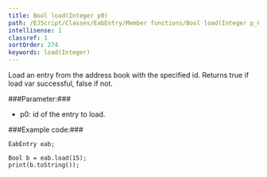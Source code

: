 ```yaml
---
title: Bool load(Integer p0)
path: /EJScript/Classes/EabEntry/Member functions/Bool load(Integer p_0)
intellisense: 1
classref: 1
sortOrder: 274
keywords: load(Integer)
---
```


Load an entry from the address book with the specified id. Returns true if load var successful, false if not.



###Parameter:###


 - p0: id of the entry to load.




###Example code:###


    EabEntry eab;
    
    Bool b = eab.load(15);
    print(b.toString());



